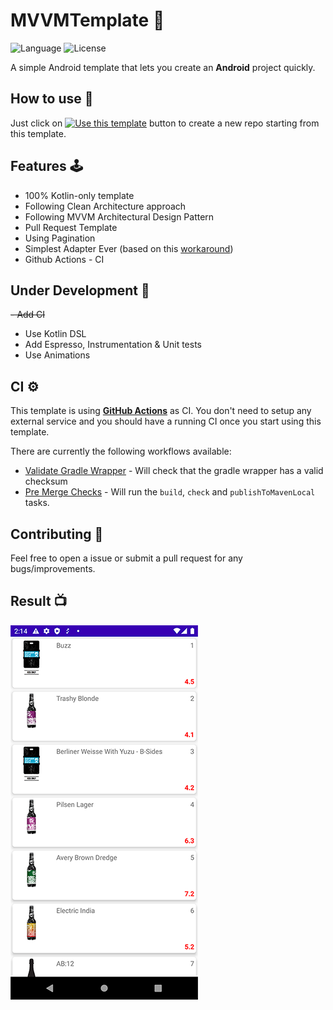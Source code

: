 # MVVMTemplate 🧞‍

![Language](https://img.shields.io/github/languages/top/Drjacky/MVVMTemplate?color=blue&logo=kotlin) ![License](https://img.shields.io/github/license/Drjacky/MVVMTemplate?logo=MIT)

A simple Android template that lets you create an **Android** project quickly. 

## How to use 👣

Just click on [![Use this template](https://img.shields.io/badge/-Use%20this%20template-brightgreen)](https://github.com/Drjacky/MVVMTemplate/generate) button to create a new repo starting from this template.

## Features 🕹

- 100% Kotlin-only template
- Following Clean Architecture approach
- Following MVVM Architectural Design Pattern
- Pull Request Template
- Using Pagination
- Simplest Adapter Ever (based on this [workaround](https://proandroiddev.com/the-best-android-recycler-adapter-youve-ever-seen-probably-177e25279a28))
- Github Actions - CI

## Under Development 🚧

~~- Add CI~~
- Use Kotlin DSL
- Add Espresso, Instrumentation & Unit tests
- Use Animations

## CI ⚙️

This template is using [**GitHub Actions**](https://github.com/cortinico/kotlin-android-template/actions) as CI. You don't need to setup any external service and you should have a running CI once you start using this template.

There are currently the following workflows available:
- [Validate Gradle Wrapper](.github/workflows/gradle-wrapper-validation.yml) - Will check that the gradle wrapper has a valid checksum
- [Pre Merge Checks](.github/workflows/pre-merge.yaml) - Will run the `build`, `check` and `publishToMavenLocal` tasks. 

## Contributing 🤝

Feel free to open a issue or submit a pull request for any bugs/improvements.

## Result 📺
![Screenshot](https://raw.githubusercontent.com/Drjacky/MVVMTemplate/master/list.png)